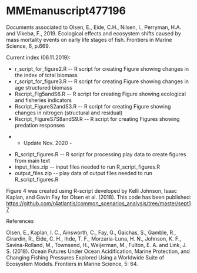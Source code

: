 # MMEmanuscript477196
Documents associated to Olsen, E., Eide, C.H., Nilsen, I., Perryman, H.A. and Vikebø, F., 2019. Ecological effects and ecosystem shifts caused by mass mortality events on early life stages of fish. Frontiers in Marine Science, 6, p.669.

Current index (06.11.2019):

* r_script_for_figure2.R -- R script for creating Figure showing changes in the index of total biomass 
* r_script_for_figure3.R -- R script for creating Figure showing changes in age structured biomass
* Rscript_Fig5andS6.R -- R script for creating Figure showing ecological and fisheries indicators 
* Rscript_FigureS2andS3.R -- R script for creating Figure showing changes in nitrogen (structural and residual)
* Rscript_FigureS7S8andS9.R -- R script for creating Figures showing predation responses 
- - Update Nov. 2020 -
* R_script_figures.R -- R script for processing play data to create figures from main text
* input_files.zip -- input files needed to run R_script_figures.R
* output_files.zip -- play data of output files needed to run R_script_figures.R

Figure 4 was created using R-script developed by Kelli Johnson, Isaac Kaplan, and Gavin Fay for Olsen et al. (2018). This code has been published:
https://github.com/r4atlantis/common_scenarios_analysis/tree/master/sept17

References

Olsen, E., Kaplan, I. C., Ainsworth, C., Fay, G., Gaichas, S., Gamble, R., Girardin, R., Eide, C. H., Ihde, T. F., Morzaria-Luna, H. N., Johnson, K. F., Savina-Rolland, M., Townsend, H., Weijerman, M., Fulton, E. A. and Link, J. S. (2018). Ocean Futures Under Ocean Acidification, Marine Protection, and Changing Fishing Pressures Explored Using a Worldwide Suite of Ecosystem Models. Frontiers in Marine Science, 5: 64.
